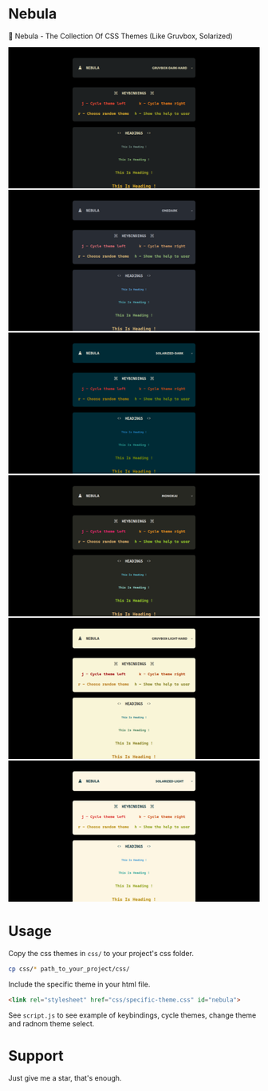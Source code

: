 # Nebula

🚀 Nebula - The Collection Of CSS Themes (Like Gruvbox, Solarized)

![gruvbox-dark-hard](img/gruvbox-dark-hard.png "GRUVBOX DARK HARD")
![onedark](img/onedark.png "ONEDARK")
![solarized-dark](img/solarized-dark.png "SOLARIZED DARK")
![monokai](img/monokai.png "MONOKAI")
![gruvbox-light-hard](img/gruvbox-light-hard.png "GRUVBOX LIGHT HARD")
![solarized-light](img/solarized-light.png "SOLARIZED LIGHT")

# Usage

Copy the css themes in `css/` to your project's css folder.

```bash
cp css/* path_to_your_project/css/
```

Include the specific theme in your html file.

```html
<link rel="stylesheet" href="css/specific-theme.css" id="nebula">
```

See `script.js` to see example of keybindings, cycle themes, change theme and radnom theme select.

# Support

Just give me a star, that's enough.

